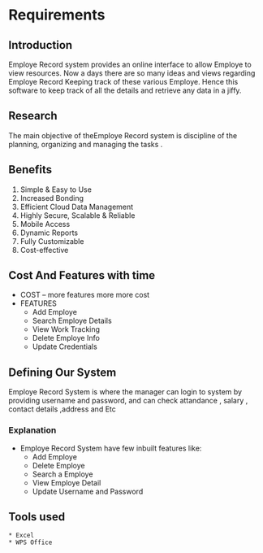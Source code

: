 # Requirements
## Introduction
Employe Record system provides an online interface to allow Employe to view resources. Now a days there are so many ideas and views regarding Employe Record Keeping track of these various Employe. Hence this software to keep track of all the details and retrieve any data in a jiffy.

## Research
The main objective of theEmploye Record system is discipline of the planning, organizing and managing the tasks . 

## Benefits
1. Simple & Easy to Use
2. Increased Bonding
3. Efficient Cloud Data Management
4. Highly Secure, Scalable & Reliable
5. Mobile Access
6. Dynamic Reports
7. Fully Customizable
8. Cost-effective

## Cost And Features with time
* COST – more features more more cost
* FEATURES
   * Add Employe
   * Search Employe Details
   * View Work Tracking
   * Delete Employe Info
   * Update Credentials

## Defining Our System
Employe Record System is where the manager can login to system by providing username and password, 
and can check attandance , salary , contact details ,address and Etc

### Explanation
* Employe Record System have few inbuilt features like:
    * Add Employe
    * Delete Employe
    * Search a Employe
    * View Employe Detail
    * Update Username and Password
     
 ## Tools used 
    * Excel
    * WPS Office
